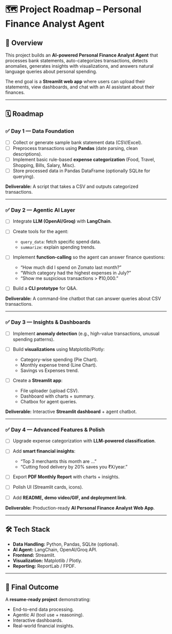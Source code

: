 # 🗺️ Project Roadmap – Personal Finance Analyst Agent

## 📌 Overview

This project builds an **AI-powered Personal Finance Analyst Agent** that processes bank statements, auto-categorizes transactions, detects anomalies, generates insights with visualizations, and answers natural language queries about personal spending.

The end goal is a **Streamlit web app** where users can upload their statements, view dashboards, and chat with an AI assistant about their finances.

---

## 🗓️ Roadmap

### ✅ **Day 1 — Data Foundation**

* [ ] Collect or generate sample bank statement data (CSV/Excel).
* [ ] Preprocess transactions using **Pandas** (date parsing, clean descriptions).
* [ ] Implement basic rule-based **expense categorization** (Food, Travel, Shopping, Bills, Salary, Misc).
* [ ] Store processed data in Pandas DataFrame (optionally SQLite for querying).

**Deliverable:**
A script that takes a CSV and outputs categorized transactions.

---

### ✅ **Day 2 — Agentic AI Layer**

* [ ] Integrate **LLM (OpenAI/Groq)** with **LangChain**.
* [ ] Create tools for the agent:

  * `query_data`: fetch specific spend data.
  * `summarize`: explain spending trends.
* [ ] Implement **function-calling** so the agent can answer finance questions:

  * “How much did I spend on Zomato last month?”
  * “Which category had the highest expenses in July?”
  * “Show me suspicious transactions > ₹10,000.”
* [ ] Build a **CLI prototype** for Q\&A.

**Deliverable:**
A command-line chatbot that can answer queries about CSV transactions.

---

### ✅ **Day 3 — Insights & Dashboards**

* [ ] Implement **anomaly detection** (e.g., high-value transactions, unusual spending patterns).
* [ ] Build **visualizations** using Matplotlib/Plotly:

  * Category-wise spending (Pie Chart).
  * Monthly expense trend (Line Chart).
  * Savings vs Expenses trend.
* [ ] Create a **Streamlit app**:

  * File uploader (upload CSV).
  * Dashboard with charts + summary.
  * Chatbox for agent queries.

**Deliverable:**
Interactive **Streamlit dashboard** + agent chatbot.

---

### ✅ **Day 4 — Advanced Features & Polish**

* [ ] Upgrade expense categorization with **LLM-powered classification**.
* [ ] Add **smart financial insights**:

  * “Top 3 merchants this month are …”
  * “Cutting food delivery by 20% saves you ₹X/year.”
* [ ] Export **PDF Monthly Report** with charts + insights.
* [ ] Polish UI (Streamlit cards, icons).
* [ ] Add **README, demo video/GIF, and deployment link**.

**Deliverable:**
Production-ready **AI Personal Finance Analyst Web App**.

---

## 🛠️ Tech Stack

* **Data Handling:** Python, Pandas, SQLite (optional).
* **AI Agent:** LangChain, OpenAI/Groq API.
* **Frontend:** Streamlit.
* **Visualization:** Matplotlib / Plotly.
* **Reporting:** ReportLab / FPDF.

---

## 🎯 Final Outcome

A **resume-ready project** demonstrating:

* End-to-end data processing.
* Agentic AI (tool use + reasoning).
* Interactive dashboards.
* Real-world financial insights.


